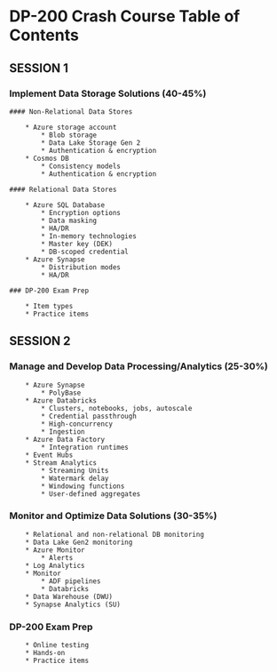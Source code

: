 # DP-200 Crash Course Table of Contents

## SESSION 1

### Implement Data Storage Solutions (40-45%)

    #### Non-Relational Data Stores

        * Azure storage account
            * Blob storage
            * Data Lake Storage Gen 2
            * Authentication & encryption
        * Cosmos DB
            * Consistency models
            * Authentication & encryption

    #### Relational Data Stores

        * Azure SQL Database
            * Encryption options
            * Data masking
            * HA/DR
            * In-memory technologies
            * Master key (DEK)
            * DB-scoped credential
        * Azure Synapse
            * Distribution modes
            * HA/DR

    ### DP-200 Exam Prep

        * Item types
        * Practice items

## SESSION 2

### Manage and Develop Data Processing/Analytics (25-30%)

        * Azure Synapse
            * PolyBase
        * Azure Databricks
            * Clusters, notebooks, jobs, autoscale
            * Credential passthrough
            * High-concurrency
            * Ingestion
        * Azure Data Factory
            * Integration runtimes
        * Event Hubs
        * Stream Analytics
            * Streaming Units
            * Watermark delay
            * Windowing functions
            * User-defined aggregates

### Monitor and Optimize Data Solutions (30-35%)

        * Relational and non-relational DB monitoring
        * Data Lake Gen2 monitoring
        * Azure Monitor
            * Alerts
        * Log Analytics
        * Monitor
            * ADF pipelines
            * Databricks
        * Data Warehouse (DWU)
        * Synapse Analytics (SU)

### DP-200 Exam Prep

        * Online testing
        * Hands-on
        * Practice items


